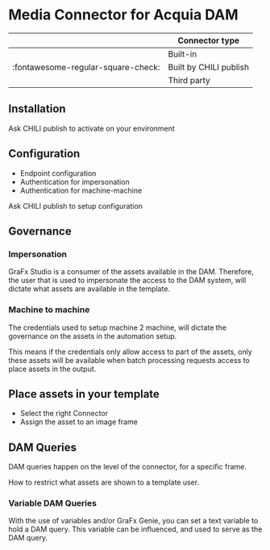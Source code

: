 # Media Connector for Acquia DAM

|  | Connector type |
| --- | --- |
|  | Built-in |
| :fontawesome-regular-square-check: | Built by CHILI publish |
|  | Third party |

## Installation

Ask CHILI publish to activate on your environment

## Configuration

- Endpoint configuration
- Authentication for impersonation
- Authentication for machine-machine

Ask CHILI publish to setup configuration

## Governance

### Impersonation

GraFx Studio is a consumer of the assets available in the DAM. Therefore, the user that is used to impersonate the access to the DAM system, will dictate what assets are available in the template.

### Machine to machine

The credentials used to setup machine 2 machine, will dictate the governance on the assets in the automation setup. 

This means if the credentials only allow access to part of the assets, only these assets will be available when batch processing requests access to place assets in the output.

## Place assets in your template

- Select the right Connector
- Assign the asset to an image frame

## DAM Queries

DAM queries happen on the level of the connector, for a specific frame.

How to restrict what assets are shown to a template user.

### Variable DAM Queries

With the use of variables and/or GraFx Genie, you can set a text variable to hold a DAM query. This variable can be influenced, and used to serve as the DAM query.